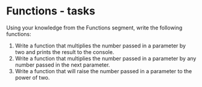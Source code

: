 # Functions - tasks
Using your knowledge from the Functions segment, write the following functions:

1. Write a function that multiplies the number passed in a parameter by two and prints the result to the console.
2. Write a function that multiplies the number passed in a parameter by any number passed in the next parameter.
3. Write a function that will raise the number passed in a parameter to the power of two.